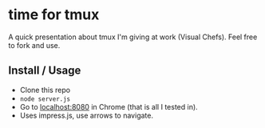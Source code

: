 # time for tmux

A quick presentation about tmux I'm giving at work (Visual Chefs).  Feel free to fork and use.

## Install / Usage

-  Clone this repo
-  `node server.js`
-  Go to [localhost:8080](localhost:8080) in Chrome (that is all I tested in).
-  Uses impress.js, use arrows to navigate.
